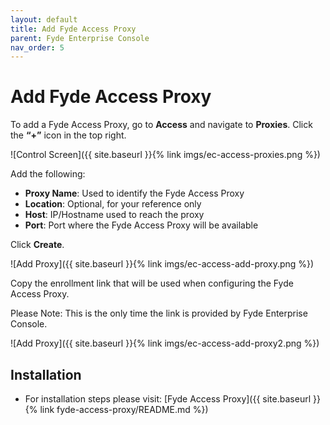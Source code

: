 ```yaml
---
layout: default
title: Add Fyde Access Proxy
parent: Fyde Enterprise Console
nav_order: 5
---
```

# Add Fyde Access Proxy

To add a Fyde Access Proxy, go to **Access** and navigate to **Proxies**. Click the **“+”** icon in the top right.

![Control Screen]({{ site.baseurl }}{% link imgs/ec-access-proxies.png %})

Add the following:

- **Proxy Name**: Used to identify the Fyde Access Proxy
- **Location**: Optional, for your reference only
- **Host**: IP/Hostname used to reach the proxy
- **Port**: Port where the Fyde Access Proxy will be available

Click **Create**.

![Add Proxy]({{ site.baseurl }}{% link imgs/ec-access-add-proxy.png %})

Copy the enrollment link that will be used when configuring the Fyde Access Proxy.

Please Note: This is the only time the link is provided by Fyde Enterprise Console.

![Add Proxy]({{ site.baseurl }}{% link imgs/ec-access-add-proxy2.png %})

## Installation

- For installation steps please visit: [Fyde Access Proxy]({{ site.baseurl }}{% link fyde-access-proxy/README.md %})
